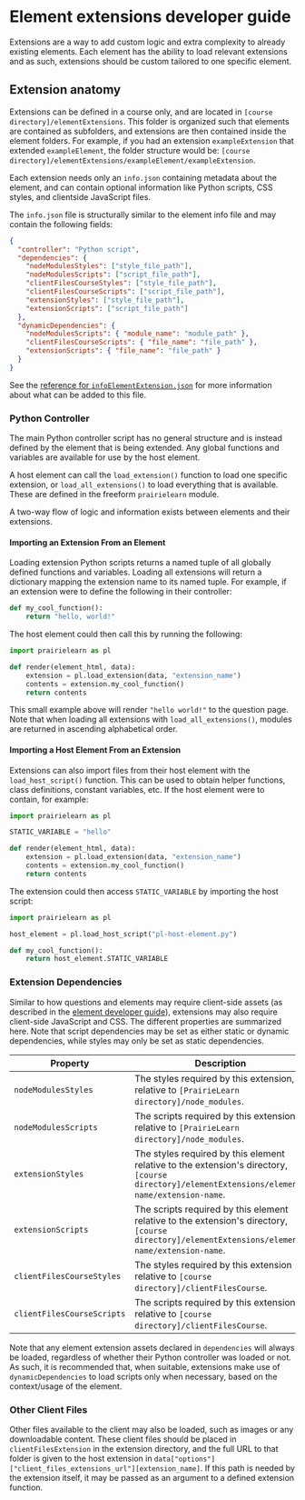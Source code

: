 # Element extensions developer guide

Extensions are a way to add custom logic and extra complexity to already existing elements. Each element has the ability to load relevant extensions and as such, extensions should be custom tailored to one specific element.

## Extension anatomy

Extensions can be defined in a course only, and are located in `[course directory]/elementExtensions`. This folder is organized such that elements are contained as subfolders, and extensions are then contained inside the element folders. For example, if you had an extension `exampleExtension` that extended `exampleElement`, the folder structure would be: `[course directory]/elementExtensions/exampleElement/exampleExtension`.

Each extension needs only an `info.json` containing metadata about the element, and can contain optional information like Python scripts, CSS styles, and clientside JavaScript files.

The `info.json` file is structurally similar to the element info file and may contain the following fields:

```json title="info.json"
{
  "controller": "Python script",
  "dependencies": {
    "nodeModulesStyles": ["style_file_path"],
    "nodeModulesScripts": ["script_file_path"],
    "clientFilesCourseStyles": ["style_file_path"],
    "clientFilesCourseScripts": ["script_file_path"],
    "extensionStyles": ["style_file_path"],
    "extensionScripts": ["script_file_path"]
  },
  "dynamicDependencies": {
    "nodeModulesScripts": { "module_name": "module_path" },
    "clientFilesCourseScripts": { "file_name": "file_path" },
    "extensionScripts": { "file_name": "file_path" }
  }
}
```

See the [reference for `infoElementExtension.json`](./schemas/infoElementExtension.md) for more information about what can be added to this file.

### Python Controller

The main Python controller script has no general structure and is instead defined by the element that is being extended. Any global functions and variables are available for use by the host element.

A host element can call the `load_extension()` function to load one specific extension, or `load_all_extensions()` to load everything that is available. These are defined in the freeform `prairielearn` module.

A two-way flow of logic and information exists between elements and their extensions.

#### Importing an Extension From an Element

Loading extension Python scripts returns a named tuple of all globally defined functions and variables. Loading all extensions will return a dictionary mapping the extension name to its named tuple. For example, if an extension were to define the following in their controller:

```python
def my_cool_function():
    return "hello, world!"
```

The host element could then call this by running the following:

```python
import prairielearn as pl

def render(element_html, data):
    extension = pl.load_extension(data, "extension_name")
    contents = extension.my_cool_function()
    return contents
```

This small example above will render `"hello world!"` to the question page. Note that when loading all extensions with `load_all_extensions()`, modules are returned in ascending alphabetical order.

#### Importing a Host Element From an Extension

Extensions can also import files from their host element with the `load_host_script()` function. This can be used to obtain helper functions, class definitions, constant variables, etc.
If the host element were to contain, for example:

```python
import prairielearn as pl

STATIC_VARIABLE = "hello"

def render(element_html, data):
    extension = pl.load_extension(data, "extension_name")
    contents = extension.my_cool_function()
    return contents
```

The extension could then access `STATIC_VARIABLE` by importing the host script:

```python hl_lines="3"
import prairielearn as pl

host_element = pl.load_host_script("pl-host-element.py")

def my_cool_function():
    return host_element.STATIC_VARIABLE
```

### Extension Dependencies

Similar to how questions and elements may require client-side assets (as described in the [element developer guide](devElements.md#element-dependencies)), extensions may also require client-side JavaScript and CSS. The different properties are summarized here. Note that script dependencies may be set as either static or dynamic dependencies, while styles may only be set as static dependencies.

| Property                   | Description                                                                                                                                     |
| -------------------------- | ----------------------------------------------------------------------------------------------------------------------------------------------- |
| `nodeModulesStyles`        | The styles required by this extension, relative to `[PrairieLearn directory]/node_modules`.                                                     |
| `nodeModulesScripts`       | The scripts required by this extension, relative to `[PrairieLearn directory]/node_modules`.                                                    |
| `extensionStyles`          | The styles required by this element relative to the extension's directory, `[course directory]/elementExtensions/element-name/extension-name`.  |
| `extensionScripts`         | The scripts required by this element relative to the extension's directory, `[course directory]/elementExtensions/element-name/extension-name`. |
| `clientFilesCourseStyles`  | The styles required by this extension relative to `[course directory]/clientFilesCourse`.                                                       |
| `clientFilesCourseScripts` | The scripts required by this extension relative to `[course directory]/clientFilesCourse`.                                                      |

Note that any element extension assets declared in `dependencies` will always be loaded, regardless of whether their Python controller was loaded or not. As such, it is recommended that, when suitable, extensions make use of `dynamicDependencies` to load scripts only when necessary, based on the context/usage of the element.

### Other Client Files

Other files available to the client may also be loaded, such as images or any downloadable content. These client files should be placed in `clientFilesExtension` in the extension directory, and the full URL to that folder is given to the host extension in `data["options"]["client_files_extensions_url"][extension_name]`. If this path is needed by the extension itself, it may be passed as an argument to a defined extension function.
